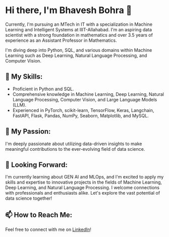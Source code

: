 # Hi there, I'm Bhavesh Bohra 👋

Currently, I'm pursuing an MTech in IT with a specialization in Machine Learning and Intelligent Systems at IIIT-Allahabad. I'm an aspiring data scientist with a strong foundation in mathematics and over 3.5 years of experience as an Assistant Professor in Mathematics. 

I'm diving deep into Python, SQL, and various domains within Machine Learning such as Deep Learning, Natural Language Processing, and Computer Vision.

## 🌱 My Skills:
- Proficient in Python and SQL.
- Comprehensive knowledge in Machine Learning, Deep Learning, Natural Language Processing, Computer Vision, and Large Language Models (LLM).
- Experienced in PyTorch, scikit-learn, TensorFlow, Keras, Langchain, FastAPI, Flask, Pandas, NumPy, Seaborn, Matplotlib, and MySQL.

## 💼 My Passion:
I'm deeply passionate about utilizing data-driven insights to make meaningful contributions to the ever-evolving field of data science.

## 🚀 Looking Forward:
I'm currently learning about GEN AI and MLOps, and I'm excited to apply my skills and expertise to innovative projects in the fields of Machine Learning, Deep Learning, and Natural Language Processing. I welcome connections with professionals and enthusiasts alike. Let's explore the vast potential of data science together!

## 📫 How to Reach Me:
Feel free to connect with me on [LinkedIn](https://www.linkedin.com/in/bhavesh-bohra/)!
